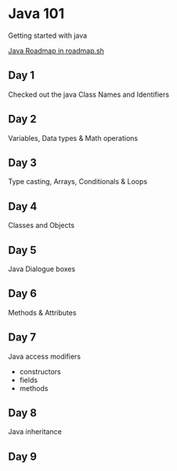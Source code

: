 # Java 101
Getting started with java

[Java Roadmap in roadmap.sh](https://roadmap.sh/java?s=681bcd163da6ef5848779e5d)

## Day 1
Checked out the java Class Names and Identifiers

## Day 2
Variables, Data types & Math operations

## Day 3
Type casting, Arrays, Conditionals & Loops

## Day 4
Classes and Objects

## Day 5
Java Dialogue boxes

## Day 6
Methods & Attributes

## Day 7
Java access modifiers
 - constructors 
 - fields 
 - methods

## Day 8
Java inheritance

## Day 9

